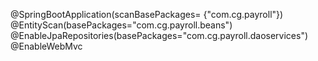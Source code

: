 @SpringBootApplication(scanBasePackages= {"com.cg.payroll"})
@EntityScan(basePackages="com.cg.payroll.beans")
@EnableJpaRepositories(basePackages="com.cg.payroll.daoservices")
@EnableWebMvc
